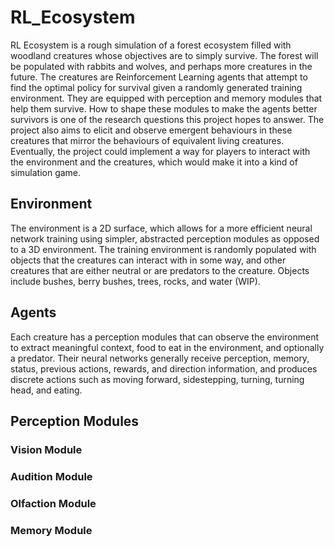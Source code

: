 # RL_Ecosystem

RL Ecosystem is a rough simulation of a forest ecosystem filled with woodland creatures whose objectives are to simply survive. 
The forest will be populated with rabbits and wolves, and perhaps more creatures in the future.
The creatures are Reinforcement Learning agents that attempt to find the optimal policy for survival given a randomly generated training environment. 
They are equipped with perception and memory modules that help them survive.
How to shape these modules to make the agents better survivors is one of the research questions this project hopes to answer.
The project also aims to elicit and observe emergent behaviours in these creatures that mirror the behaviours of equivalent living creatures.
Eventually, the project could implement a way for players to interact with the environment and the creatures, which would make it into a kind of simulation game.

## Environment
The environment is a 2D surface, which allows for a more efficient neural network training using simpler, abstracted perception modules as opposed to a 3D environment.
The training environment is randomly populated with objects that the creatures can interact with in some way, and other creatures that are either neutral or are predators to the creature.
Objects include bushes, berry bushes, trees, rocks, and water (WIP).

## Agents
Each creature has a perception modules that can observe the environment to extract meaningful context, food to eat in the environment, and optionally a predator. 
Their neural networks generally receive perception, memory, status, previous actions, rewards, and direction information, and produces discrete actions such as moving forward, sidestepping, turning, turning head, and eating.

## Perception Modules
### Vision Module
### Audition Module
### Olfaction Module
### Memory Module
